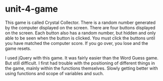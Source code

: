 # unit-4-game

This game is called Crystal Collector.
There is a random number generated by the computer displayed on the screen.
There are four buttons displayed on the screen.
Each button also has a random number, but hidden and only able to be seen when the button is clicked.
You must click the buttons until you have matched the computer score.
If you go over, you lose and the game resets.

I used jQuery with this game. It was fairly easier than the Word Guess game. But still difficult. I first had trouble with the positioning of different things in the game, mainly within the functions themselves. 
Slowly getting better with using functions and scope of variables and such.